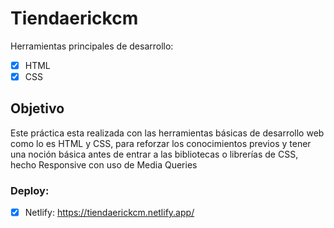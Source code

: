 # Tiendaerickcm
Herramientas principales de desarrollo: 
- [x] HTML
- [x] CSS

## Objetivo

Este práctica esta realizada con las herramientas básicas de desarrollo web como lo es HTML y CSS, para reforzar los conocimientos previos y tener una noción básica antes de entrar
a las bibliotecas o librerías de CSS, hecho Responsive con uso de Media Queries

### Deploy:
- [x] Netlify: https://tiendaerickcm.netlify.app/
